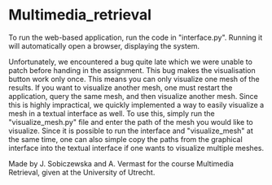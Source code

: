 # Multimedia_retrieval

To run the web-based application, run the code in "interface.py". Running it will automatically open a browser, 
displaying the system. 

Unfortunately, we encountered a bug quite late which we were unable to patch before handing in the assignment. This bug 
makes the visualisation button work only once. This means you can only visualize one mesh of the results. If you want 
to visualize another mesh, one must restart the application, query the same mesh, and then visualize another mesh. Since
 this is highly impractical, we quickly implemented a way to easily visualize a mesh in a textual interface as well. 
To use this, simply run the "visualize_mesh.py" file and enter the path of the mesh you would like to visualize. Since 
it is possible to run the interface and "visualize_mesh" at the same time, one can also simple copy the paths from the 
graphical interface into the textual interface if one wants to visualize multiple meshes. 

Made by J. Sobiczewska and A. Vermast for the course Multimedia Retrieval, given at the University of Utrecht.  